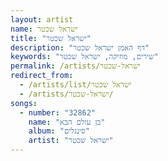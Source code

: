 ```yaml
---
layout: artist
name: ישראל שכטר
title: "ישראל שכטר"
description: "דף האמן ישראל שכטר"
keywords: "שירים, מוזיקה, ישראל שכטר"
permalink: /artists/ישראל-שכטר
redirect_from:
  - /artists/list/ישראל שכטר
  - /artists/ישראל-שכטר/
songs:
  - number: "32862"
    name: "בן עולם הבא"
    album: "סינגלים"
    artist: "ישראל שכטר"
---
```

